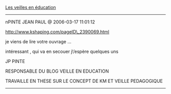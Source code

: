 [Les veilles en éducation](../../../2006/3/les-veilles-en-ducation.md)

---
nPINTE JEAN PAUL @ 2006-03-17 11:01:12

http://www.kshaping.com/pageID\_2390069.html

je viens de lire votre ouvrage ...

intéressant , qui va en secouer j\’espère quelques uns

JP PINTE

RESPONSABLE DU BLOG VEILLE EN EDUCATION

TRAVAILLE EN THESE SUR LE CONCEPT DE KM ET VEILLE PEDAGOGIQUE

---

